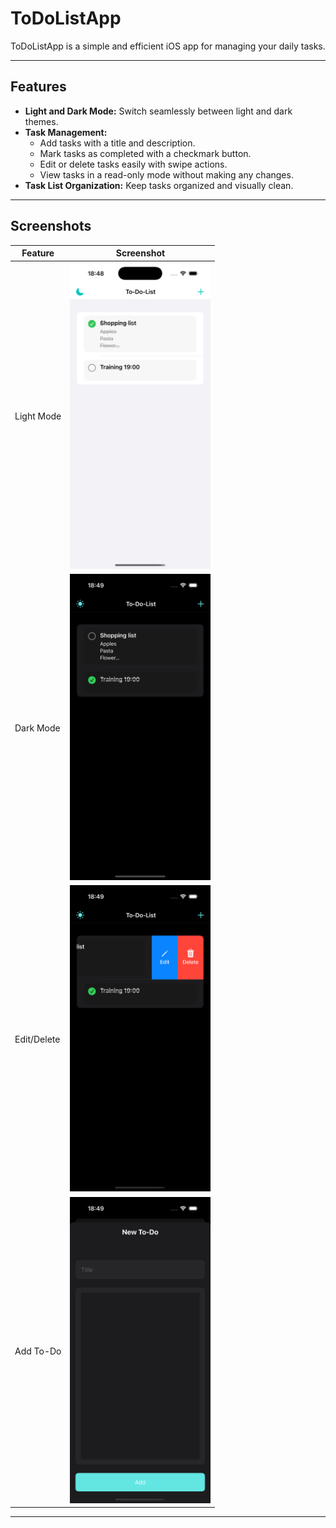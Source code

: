 # ToDoListApp

ToDoListApp is a simple and efficient iOS app for managing your daily tasks.

---

## Features

- **Light and Dark Mode:** Switch seamlessly between light and dark themes.
- **Task Management:** 
  - Add tasks with a title and description.
  - Mark tasks as completed with a checkmark button.
  - Edit or delete tasks easily with swipe actions.
  - View tasks in a read-only mode without making any changes.
- **Task List Organization:** Keep tasks organized and visually clean.

---

## Screenshots

| Feature       | Screenshot                           |
|---------------|--------------------------------------|
| Light Mode    | <img src="ToDoListApp/Screenshots/light.png" alt="Light Mode Screenshot" width="225"> |
| Dark Mode     | <img src="ToDoListApp/Screenshots/dark.png" alt="Dark Mode Screenshot" width="225">   |
| Edit/Delete   | <img src="ToDoListApp/Screenshots/editDelete.png" alt="Edit/Delete Screenshot" width="225"> |
| Add To-Do     | <img src="ToDoListApp/Screenshots/addToDo.png" alt="Add To-Do Screenshot" width="225"> |



---
